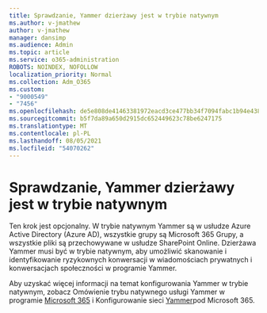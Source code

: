```yaml
---
title: Sprawdzanie, Yammer dzierżawy jest w trybie natywnym
ms.author: v-jmathew
author: v-jmathew
manager: dansimp
ms.audience: Admin
ms.topic: article
ms.service: o365-administration
ROBOTS: NOINDEX, NOFOLLOW
localization_priority: Normal
ms.collection: Adm_O365
ms.custom:
- "9000549"
- "7456"
ms.openlocfilehash: de5e808de41463381972eacd3ce477bb34f7094fabc1b94e438964c350a78c0e
ms.sourcegitcommit: b5f7da89a650d2915dc652449623c78be6247175
ms.translationtype: MT
ms.contentlocale: pl-PL
ms.lasthandoff: 08/05/2021
ms.locfileid: "54070262"
---
```

# <a name="verify-your-yammer-tenant-is-in-native-mode"></a>Sprawdzanie, Yammer dzierżawy jest w trybie natywnym

Ten krok jest opcjonalny. W trybie natywnym Yammer są w usłudze Azure Active Directory (Azure AD), wszystkie grupy są Microsoft 365 Grupy, a wszystkie pliki są przechowywane w usłudze SharePoint Online. Dzierżawa Yammer musi być w trybie natywnym, aby umożliwić skanowanie i identyfikowanie ryzykownych konwersacji w wiadomościach prywatnych i konwersacjach społeczności w programie Yammer.  
  
Aby uzyskać więcej informacji na temat konfigurowania Yammer w trybie natywnym, zobacz Omówienie trybu natywnego usługi Yammer w programie [Microsoft 365](https://go.microsoft.com/fwlink/?linkid=2129829) i Konfigurowanie sieci [Yammer](https://go.microsoft.com/fwlink/?linkid=2129772)pod Microsoft 365.
